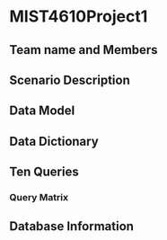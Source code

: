 # MIST4610Project1
## Team name and Members
## Scenario Description
## Data Model
## Data Dictionary
## Ten Queries
### Query Matrix
## Database Information

